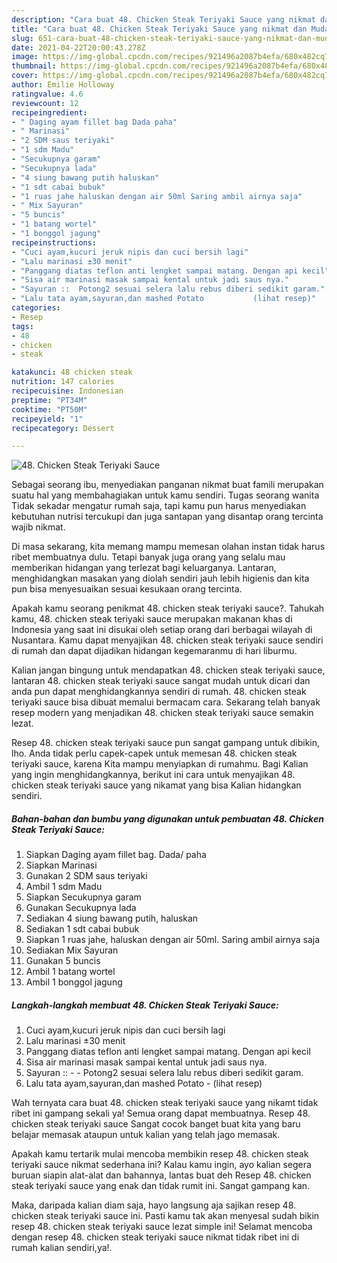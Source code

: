 ```yaml
---
description: "Cara buat 48. Chicken Steak Teriyaki Sauce yang nikmat dan Mudah Dibuat"
title: "Cara buat 48. Chicken Steak Teriyaki Sauce yang nikmat dan Mudah Dibuat"
slug: 651-cara-buat-48-chicken-steak-teriyaki-sauce-yang-nikmat-dan-mudah-dibuat
date: 2021-04-22T20:00:43.278Z
image: https://img-global.cpcdn.com/recipes/921496a2087b4efa/680x482cq70/48-chicken-steak-teriyaki-sauce-foto-resep-utama.jpg
thumbnail: https://img-global.cpcdn.com/recipes/921496a2087b4efa/680x482cq70/48-chicken-steak-teriyaki-sauce-foto-resep-utama.jpg
cover: https://img-global.cpcdn.com/recipes/921496a2087b4efa/680x482cq70/48-chicken-steak-teriyaki-sauce-foto-resep-utama.jpg
author: Emilie Holloway
ratingvalue: 4.6
reviewcount: 12
recipeingredient:
- " Daging ayam fillet bag Dada paha"
- " Marinasi"
- "2 SDM saus teriyaki"
- "1 sdm Madu"
- "Secukupnya garam"
- "Secukupnya lada"
- "4 siung bawang putih haluskan"
- "1 sdt cabai bubuk"
- "1 ruas jahe haluskan dengan air 50ml Saring ambil airnya saja"
- " Mix Sayuran"
- "5 buncis"
- "1 batang wortel"
- "1 bonggol jagung"
recipeinstructions:
- "Cuci ayam,kucuri jeruk nipis dan cuci bersih lagi"
- "Lalu marinasi ±30 menit"
- "Panggang diatas teflon anti lengket sampai matang. Dengan api kecil"
- "Sisa air marinasi masak sampai kental untuk jadi saus nya."
- "Sayuran ::  Potong2 sesuai selera lalu rebus diberi sedikit garam."
- "Lalu tata ayam,sayuran,dan mashed Potato           (lihat resep)"
categories:
- Resep
tags:
- 48
- chicken
- steak

katakunci: 48 chicken steak 
nutrition: 147 calories
recipecuisine: Indonesian
preptime: "PT34M"
cooktime: "PT50M"
recipeyield: "1"
recipecategory: Dessert

---
```



![48. Chicken Steak Teriyaki Sauce](https://img-global.cpcdn.com/recipes/921496a2087b4efa/680x482cq70/48-chicken-steak-teriyaki-sauce-foto-resep-utama.jpg)

Sebagai seorang ibu, menyediakan panganan nikmat buat famili merupakan suatu hal yang membahagiakan untuk kamu sendiri. Tugas seorang  wanita Tidak sekadar mengatur rumah saja, tapi kamu pun harus menyediakan kebutuhan nutrisi tercukupi dan juga santapan yang disantap orang tercinta wajib nikmat.

Di masa  sekarang, kita memang mampu memesan olahan instan tidak harus ribet membuatnya dulu. Tetapi banyak juga orang yang selalu mau memberikan hidangan yang terlezat bagi keluarganya. Lantaran, menghidangkan masakan yang diolah sendiri jauh lebih higienis dan kita pun bisa menyesuaikan sesuai kesukaan orang tercinta. 



Apakah kamu seorang penikmat 48. chicken steak teriyaki sauce?. Tahukah kamu, 48. chicken steak teriyaki sauce merupakan makanan khas di Indonesia yang saat ini disukai oleh setiap orang dari berbagai wilayah di Nusantara. Kamu dapat menyajikan 48. chicken steak teriyaki sauce sendiri di rumah dan dapat dijadikan hidangan kegemaranmu di hari liburmu.

Kalian jangan bingung untuk mendapatkan 48. chicken steak teriyaki sauce, lantaran 48. chicken steak teriyaki sauce sangat mudah untuk dicari dan anda pun dapat menghidangkannya sendiri di rumah. 48. chicken steak teriyaki sauce bisa dibuat memalui bermacam cara. Sekarang telah banyak resep modern yang menjadikan 48. chicken steak teriyaki sauce semakin lezat.

Resep 48. chicken steak teriyaki sauce pun sangat gampang untuk dibikin, lho. Anda tidak perlu capek-capek untuk memesan 48. chicken steak teriyaki sauce, karena Kita mampu menyiapkan di rumahmu. Bagi Kalian yang ingin menghidangkannya, berikut ini cara untuk menyajikan 48. chicken steak teriyaki sauce yang nikamat yang bisa Kalian hidangkan sendiri.

<!--inarticleads1-->

##### Bahan-bahan dan bumbu yang digunakan untuk pembuatan 48. Chicken Steak Teriyaki Sauce:

1. Siapkan  Daging ayam fillet bag. Dada/ paha
1. Siapkan  Marinasi
1. Gunakan 2 SDM saus teriyaki
1. Ambil 1 sdm Madu
1. Siapkan Secukupnya garam
1. Gunakan Secukupnya lada
1. Sediakan 4 siung bawang putih, haluskan
1. Sediakan 1 sdt cabai bubuk
1. Siapkan 1 ruas jahe, haluskan dengan air 50ml. Saring ambil airnya saja
1. Sediakan  Mix Sayuran
1. Gunakan 5 buncis
1. Ambil 1 batang wortel
1. Ambil 1 bonggol jagung




<!--inarticleads2-->

##### Langkah-langkah membuat 48. Chicken Steak Teriyaki Sauce:

1. Cuci ayam,kucuri jeruk nipis dan cuci bersih lagi
1. Lalu marinasi ±30 menit
1. Panggang diatas teflon anti lengket sampai matang. Dengan api kecil
1. Sisa air marinasi masak sampai kental untuk jadi saus nya.
1. Sayuran :: -  - Potong2 sesuai selera lalu rebus diberi sedikit garam.
1. Lalu tata ayam,sayuran,dan mashed Potato -           (lihat resep)




Wah ternyata cara buat 48. chicken steak teriyaki sauce yang nikamt tidak ribet ini gampang sekali ya! Semua orang dapat membuatnya. Resep 48. chicken steak teriyaki sauce Sangat cocok banget buat kita yang baru belajar memasak ataupun untuk kalian yang telah jago memasak.

Apakah kamu tertarik mulai mencoba membikin resep 48. chicken steak teriyaki sauce nikmat sederhana ini? Kalau kamu ingin, ayo kalian segera buruan siapin alat-alat dan bahannya, lantas buat deh Resep 48. chicken steak teriyaki sauce yang enak dan tidak rumit ini. Sangat gampang kan. 

Maka, daripada kalian diam saja, hayo langsung aja sajikan resep 48. chicken steak teriyaki sauce ini. Pasti kamu tak akan menyesal sudah bikin resep 48. chicken steak teriyaki sauce lezat simple ini! Selamat mencoba dengan resep 48. chicken steak teriyaki sauce nikmat tidak ribet ini di rumah kalian sendiri,ya!.

